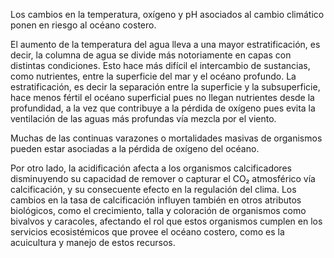 Los cambios en la temperatura, oxígeno y pH asociados al cambio climático ponen en riesgo al océano costero.

El aumento de la temperatura del agua lleva a una mayor estratificación, es decir, la columna de agua se divide más notoriamente en capas con distintas condiciones. Esto hace más difícil el intercambio de sustancias, como nutrientes, entre la superficie del mar y el océano profundo.  La estratificación, es decir la separación entre la superficie y la subsuperficie, hace menos fértil el océano superficial pues no llegan nutrientes desde la profundidad, a la vez que contribuye a la pérdida de oxígeno pues evita la ventilación de las aguas más profundas vía mezcla por el viento.

Muchas de las continuas varazones o mortalidades masivas de organismos pueden estar asociadas a la pérdida de oxígeno del océano.

Por otro lado, la acidificación afecta a los organismos calcificadores disminuyendo su capacidad de remover o capturar el CO₂ atmosférico vía calcificación, y su consecuente efecto en la regulación del clima. Los cambios en la tasa de calcificación influyen también en otros atributos biológicos, como el crecimiento, talla y coloración de organismos como bivalvos y caracoles, afectando el rol que estos organismos cumplen en los servicios ecosistémicos que provee el océano costero, como es la acuicultura y manejo de estos recursos.

